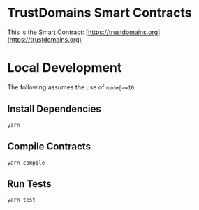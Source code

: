 # TrustDomains Smart Contracts

This is the Smart Contract: [https://trustdomains.org](https://trustdomains.org)

# Local Development

The following assumes the use of `node@>=10`.

## Install Dependencies

`yarn`

## Compile Contracts

`yarn compile`

## Run Tests

`yarn test`

